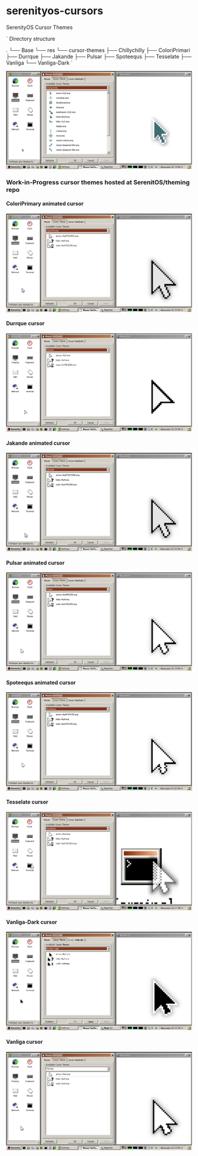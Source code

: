 # serenityos-cursors
SerenityOS Cursor Themes

`
Directory structure

.
└── Base
    └── res
        └── cursor-themes
            ├── Chillychilly
            ├── ColoriPrimari
            ├── Durrque
            ├── Jakande
            ├── Pulsar
            ├── Spoteequs
            ├── Tesselate
            ├── Vanliga
            └── Vanliga-Dark
`

![Chillychilly](https://github.com/djwisdom/digital-assets/blob/d0beffc578d75f1d312747eb8143af424d2c61ac/cursors/cursor-Chillychilly.png)

### Work-in-Progress cursor themes hosted at SerenitOS/theming repo
#### ColoriPrimary animated cursor
![ColoriPrimary](https://github.com/djwisdom/digital-assets/blob/d0beffc578d75f1d312747eb8143af424d2c61ac/cursors/cursor-ColoriPrimary.png)

#### Durrque cursor
![Durrque](https://github.com/djwisdom/digital-assets/blob/d0beffc578d75f1d312747eb8143af424d2c61ac/cursors/cursor-Durrque.png)

#### Jakande animated cursor
![Jakande](https://github.com/djwisdom/digital-assets/blob/d0beffc578d75f1d312747eb8143af424d2c61ac/cursors/cursor-Jakande.png)

#### Pulsar animated cursor
![Pulsar](https://github.com/djwisdom/digital-assets/blob/d0beffc578d75f1d312747eb8143af424d2c61ac/cursors/cursor-Pulsar.png)

#### Spoteequs animated cursor
![Spoteequs](https://github.com/djwisdom/digital-assets/blob/d0beffc578d75f1d312747eb8143af424d2c61ac/cursors/cursor-Spoteequs.png)

#### Tesselate cursor
![Tesselate](https://github.com/djwisdom/digital-assets/blob/d0beffc578d75f1d312747eb8143af424d2c61ac/cursors/cursor-Tesselate.png)

#### Vanliga-Dark cursor
![Vanliga-Dark](https://github.com/djwisdom/digital-assets/blob/d0beffc578d75f1d312747eb8143af424d2c61ac/cursors/cursor-Vanliga-Dark.png)

#### Vanliga cursor
![Vanliga](https://github.com/djwisdom/digital-assets/blob/d0beffc578d75f1d312747eb8143af424d2c61ac/cursors/cursor-Vanliga.png)
